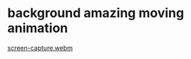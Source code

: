 # background amazing moving animation

[screen-capture.webm](https://github.com/avinashtare/dev-explorer/assets/88629099/2abd8487-f575-4186-9c86-71d4638eb368)
